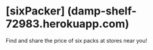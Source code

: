 # [sixPacker] (damp-shelf-72983.herokuapp.com)

Find and share the price of six packs at stores near you!
